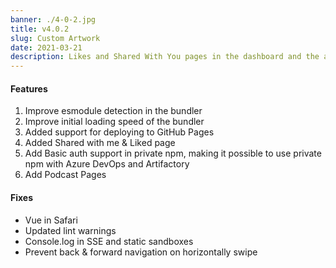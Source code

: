 ```yaml
---
banner: ./4-0-2.jpg
title: v4.0.2
slug: Custom Artwork
date: 2021-03-21
description: Likes and Shared With You pages in the dashboard and the ability to publish to GitHub Pages
---
```


#### Features

1. Improve esmodule detection in the bundler
2. Improve initial loading speed of the bundler
3. Added support for deploying to GitHub Pages
4. Added Shared with me & Liked page 
5. Add Basic auth support in private npm, making it possible to use private npm with Azure DevOps and Artifactory
6. Add Podcast Pages 



#### Fixes
- Vue in Safari 
- Updated lint warnings 
- Console.log in SSE and static sandboxes 
- Prevent back & forward navigation on horizontally swipe 
